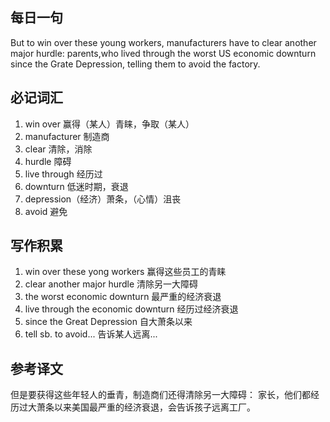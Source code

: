 ## 每日一句
But to win over these young workers, manufacturers have to clear another major hurdle: parents,who lived through the worst US
economic downturn since the Grate Depression, telling them to avoid the factory.

## 必记词汇
1. win over 赢得（某人）青睐，争取（某人）
2. manufacturer 制造商
3. clear 清除，消除
4. hurdle 障碍
5. live through 经历过
6. downturn 低迷时期，衰退
7. depression（经济）萧条，（心情）沮丧
8. avoid 避免

## 写作积累
1. win over these yong workers 赢得这些员工的青睐
2. clear another major hurdle 清除另一大障碍
3. the worst economic downturn 最严重的经济衰退
4. live through the economic downturn 经历过经济衰退
5. since the Great Depression 自大萧条以来
6. tell sb. to avoid... 告诉某人远离...

## 参考译文
但是要获得这些年轻人的垂青，制造商们还得清除另一大障碍： 家长，他们都经历过大萧条以来美国最严重的经济衰退，会告诉孩子远离工厂。
